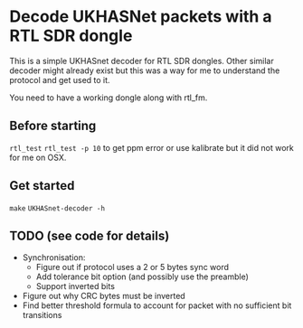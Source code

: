 Decode UKHASNet packets with a RTL SDR dongle
==================

This is a simple UKHASnet decoder for RTL SDR dongles. Other similar decoder might already exist but this was a way for me to understand the protocol and get used to it.

You need to have a working dongle along with rtl_fm.

Before starting
-------
`rtl_test`
`rtl_test -p 10` to get ppm error or use kalibrate but it did not work for me on OSX.

Get started
-------
`make`
`UKHASnet-decoder -h`

TODO (see code for details)
-------
- Synchronisation:
	- Figure out if protocol uses a 2 or 5 bytes sync word
	- Add tolerance bit option (and possibly use the preamble)
	- Support inverted bits
- Figure out why CRC bytes must be inverted
- Find better threshold formula to account for packet with no sufficient bit transitions